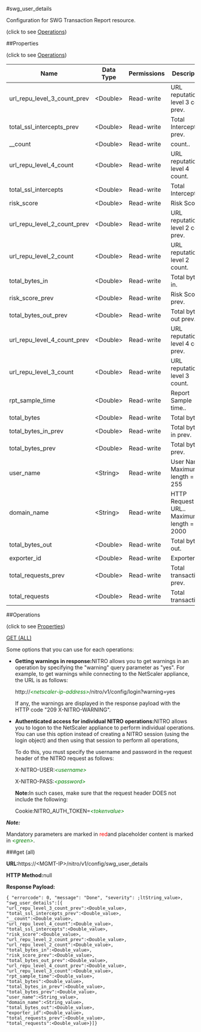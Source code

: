 #swg_user_details



Configuration for SWG Transaction Report resource.

<span>(click to see [Operations](#operations))</span>



##Properties 

<span>(click to see [Operations](#operations))</span>





<table><thead><tr><th>Name</th><th>Data Type</th><th>Permissions</th><th>Description</th></tr></thead><tbody><tr><td>url_repu_level_3_count_prev</td><td>&lt;Double></td><td>Read-write</td><td>URL reputation level 3 count prev.</td></tr><tr><td>total_ssl_intercepts_prev</td><td>&lt;Double></td><td>Read-write</td><td>Total Intercepts prev.</td></tr><tr><td>__count</td><td>&lt;Double></td><td>Read-write</td><td>count..</td></tr><tr><td>url_repu_level_4_count</td><td>&lt;Double></td><td>Read-write</td><td>URL reputation level 4 count.</td></tr><tr><td>total_ssl_intercepts</td><td>&lt;Double></td><td>Read-write</td><td>Total Intercepts.</td></tr><tr><td>risk_score</td><td>&lt;Double></td><td>Read-write</td><td>Risk Score.</td></tr><tr><td>url_repu_level_2_count_prev</td><td>&lt;Double></td><td>Read-write</td><td>URL reputation level 2 count prev.</td></tr><tr><td>url_repu_level_2_count</td><td>&lt;Double></td><td>Read-write</td><td>URL reputation level 2 count.</td></tr><tr><td>total_bytes_in</td><td>&lt;Double></td><td>Read-write</td><td>Total bytes in.</td></tr><tr><td>risk_score_prev</td><td>&lt;Double></td><td>Read-write</td><td>Risk Score prev.</td></tr><tr><td>total_bytes_out_prev</td><td>&lt;Double></td><td>Read-write</td><td>Total bytes out prev.</td></tr><tr><td>url_repu_level_4_count_prev</td><td>&lt;Double></td><td>Read-write</td><td>URL reputation level 4 count prev.</td></tr><tr><td>url_repu_level_3_count</td><td>&lt;Double></td><td>Read-write</td><td>URL reputation level 3 count.</td></tr><tr><td>rpt_sample_time</td><td>&lt;Double></td><td>Read-write</td><td>Report Sample time..</td></tr><tr><td>total_bytes</td><td>&lt;Double></td><td>Read-write</td><td>Total bytes.</td></tr><tr><td>total_bytes_in_prev</td><td>&lt;Double></td><td>Read-write</td><td>Total bytes in prev.</td></tr><tr><td>total_bytes_prev</td><td>&lt;Double></td><td>Read-write</td><td>Total bytes prev.</td></tr><tr><td>user_name</td><td>&lt;String></td><td>Read-write</td><td>User Name.<br>Maximum length = 255</td></tr><tr><td>domain_name</td><td>&lt;String></td><td>Read-write</td><td>HTTP Request URL..<br>Maximum length = 2000</td></tr><tr><td>total_bytes_out</td><td>&lt;Double></td><td>Read-write</td><td>Total bytes out.</td></tr><tr><td>exporter_id</td><td>&lt;Double></td><td>Read-write</td><td>Exporter ID.</td></tr><tr><td>total_requests_prev</td><td>&lt;Double></td><td>Read-write</td><td>Total transactions prev.</td></tr><tr><td>total_requests</td><td>&lt;Double></td><td>Read-write</td><td>Total transactions.</td></tr></tbody></table>

##Operations 

<span>(click to see [Properties](#properties))</span>





[GET (ALL)](#get-all)





Some options that you can use for each operations:

<ul><li><p><b>Getting warnings in response:</b>NITRO allows you to get warnings in an operation by specifying the "warning" query parameter as "yes". For example, to get warnings while connecting to the NetScaler appliance, the URL is as follows:</p><p>http://<span style="color:green;font-style:italic;">&lt;netscaler-ip-address&gt;</span>/nitro/v1/config/login?warning=yes</p><p>If any, the warnings are displayed in the response payload with the HTTP code "209 X-NITRO-WARNING".</p></li><li><p><b>Authenticated access for individual NITRO operations:</b>NITRO allows you to logon to the NetScaler appliance to perform individual operations. You can use this option instead of creating a NITRO session (using the login object) and then using that session to perform all operations,</p><p>To do this, you must specify the username and password in the request header of the NITRO request as follows:</p><p>X-NITRO-USER:<span style="color:green;font-style:italic;">&lt;username&gt;</span></p><p>X-NITRO-PASS:<span style="color:green;font-style:italic;">&lt;password&gt;</span></p><p><b>Note:</b>In such cases, make sure that the request header DOES not include the following:</p><p>Cookie:NITRO_AUTH_TOKEN=<span style="color:green;font-style:italic;">&lt;tokenvalue&gt;</span></p></li></ul>







***Note:*** 

Mandatory parameters are marked in <span style="color:#FF0000;">red</span>and placeholder content is marked in <span style="color:green;font-style:italic">&lt;green&gt;</span>.



###get (all)







<b>URL:</b>https://&lt;MGMT-IP&gt;/nitro/v1/config/swg_user_details

<b>HTTP Method:</b>null

<b>Response Payload: </b>
```
{ "errorcode": 0, "message": "Done", "severity": ;ltString_value>, "swg_user_details":[{
"url_repu_level_3_count_prev":<Double_value>,
"total_ssl_intercepts_prev":<Double_value>,
"__count":<Double_value>,
"url_repu_level_4_count":<Double_value>,
"total_ssl_intercepts":<Double_value>,
"risk_score":<Double_value>,
"url_repu_level_2_count_prev":<Double_value>,
"url_repu_level_2_count":<Double_value>,
"total_bytes_in":<Double_value>,
"risk_score_prev":<Double_value>,
"total_bytes_out_prev":<Double_value>,
"url_repu_level_4_count_prev":<Double_value>,
"url_repu_level_3_count":<Double_value>,
"rpt_sample_time":<Double_value>,
"total_bytes":<Double_value>,
"total_bytes_in_prev":<Double_value>,
"total_bytes_prev":<Double_value>,
"user_name":<String_value>,
"domain_name":<String_value>,
"total_bytes_out":<Double_value>,
"exporter_id":<Double_value>,
"total_requests_prev":<Double_value>,
"total_requests":<Double_value>}]}
```







